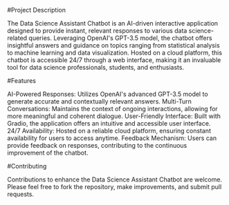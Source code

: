 #Project Description

The Data Science Assistant Chatbot is an AI-driven interactive application designed to provide instant, relevant responses to various data science-related queries. Leveraging OpenAI's GPT-3.5 model, the chatbot offers insightful answers and guidance on topics ranging from statistical analysis to machine learning and data visualization. Hosted on a cloud platform, this chatbot is accessible 24/7 through a web interface, making it an invaluable tool for data science professionals, students, and enthusiasts.

#Features

AI-Powered Responses: Utilizes OpenAI's advanced GPT-3.5 model to generate accurate and contextually relevant answers.
Multi-Turn Conversations: Maintains the context of ongoing interactions, allowing for more meaningful and coherent dialogue.
User-Friendly Interface: Built with Gradio, the application offers an intuitive and accessible user interface.
24/7 Availability: Hosted on a reliable cloud platform, ensuring constant availability for users to access anytime.
Feedback Mechanism: Users can provide feedback on responses, contributing to the continuous improvement of the chatbot.


#Contributing

Contributions to enhance the Data Science Assistant Chatbot are welcome. Please feel free to fork the repository, make improvements, and submit pull requests.
